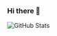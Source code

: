 ### Hi there 👋

<!--
**imansafari1991/imansafari1991** is a ✨ _special_ ✨ repository because its `README.md` (this file) appears on your GitHub profile.

Here are some ideas to get you started:

- 🔭 I’m currently working on Otaghak
- 🌱 I’m currently learning Redis
- 👯 I’m looking to collaborate on ...
- 🤔 I’m looking for help with ...
- 💬 Ask me about ...
- 📫 How to reach me: ...
- 😄 Pronouns: ...
- ⚡ Fun fact: ...



-->

![GitHub Stats](https://github-readme-stats.vercel.app/api?username=imansafari1991&theme=synthwave)
